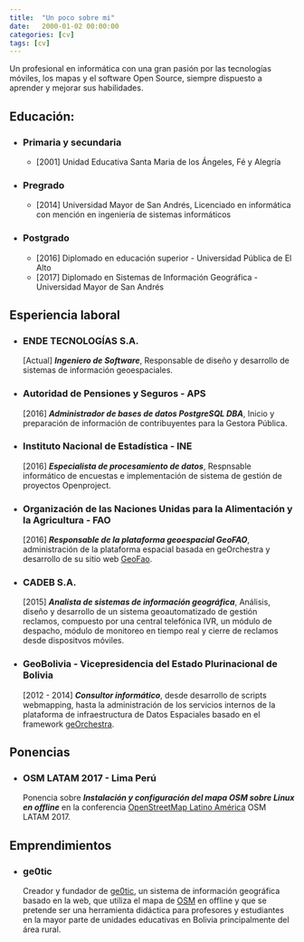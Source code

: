 ```yaml
---
title:  "Un poco sobre mi"
date:   2000-01-02 00:00:00
categories: [cv]
tags: [cv]
---
```


Un profesional en informática con una gran pasión por las tecnologías móviles, los mapas y el software Open Source, siempre dispuesto a aprender y mejorar sus habilidades.


## Educación:

- ### Primaria y secundaria
	- [2001] Unidad Educativa Santa Maria de los Ángeles, Fé y Alegría

- ### Pregrado
	- [2014] Universidad Mayor de San Andrés, Licenciado en informática con mención en ingeniería de sistemas informáticos

- ### Postgrado
	- [2016] Diplomado en educación superior - Universidad Pública de El Alto
	- [2017] Diplomado en Sistemas de Información Geográfica - Universidad Mayor de San Andrés


## Esperiencia laboral

- ### ENDE TECNOLOGÍAS S.A.
	[Actual] ***Ingeniero de Software***, Responsable de diseño y desarrollo de sistemas de información geoespaciales.

- ### Autoridad de Pensiones y Seguros - APS
	[2016] ***Administrador de bases de datos PostgreSQL DBA***, Inicio y preparación de información de contribuyentes para la  Gestora Pública.

- ### Instituto Nacional de Estadística - INE
	[2016] ***Especialista de procesamiento de datos***, Respnsable informático de encuestas e implementación de sistema de gestión de proyectos Openproject.

- ### Organización de las Naciones Unidas para la Alimentación y la Agricultura - FAO
	[2016] ***Responsable de la plataforma geoespacial GeoFAO***, administración de la plataforma espacial basada en geOrchestra y desarrollo de su sitio web [GeoFao][geofao].

- ### CADEB S.A.
	[2015] ***Analista de sistemas de información geográfica***, Análisis, diseño y desarrollo de un sistema geoautomatizado de gestión reclamos, compuesto por una central telefónica IVR, un módulo de despacho, módulo de monitoreo en tiempo real y cierre de reclamos desde dispositvos móviles.

- ### GeoBolivia - Vicepresidencia del Estado Plurinacional de Bolivia
	[2012 - 2014] ***Consultor informático***, desde desarrollo de scripts webmapping, hasta la administración de los servicios internos de la plataforma de infraestructura de Datos Espaciales basado en el framework [geOrchestra][georchestra].


## Ponencias

- ### OSM LATAM 2017 - Lima Perú
	Ponencia sobre ***Instalación y configuración del mapa OSM sobre Linux en offline*** en la conferencia [OpenStreetMap Latino América][osm-latam] OSM LATAM 2017.


## Emprendimientos

- ### ge0tic
	Creador y fundador de [ge0tic][ge0tic], un sistema de información geográfica basado en la web, que utiliza el mapa de [OSM][osm] en offline y que se pretende ser una herramienta didáctica para profesores y estudiantes en la mayor parte de unidades educativas en Bolivia principalmente del área rural.


[osm-latam]:   https://wiki.openstreetmap.org/wiki/ES:State_Of_The_Map_Latam_2017
[ge0tic]:      https://ge0tic.github.io
[osm]:         http://openstreetmap.org
[geofao]:      http://geofao.org.bo
[georchestra]: http://georchestra.org
